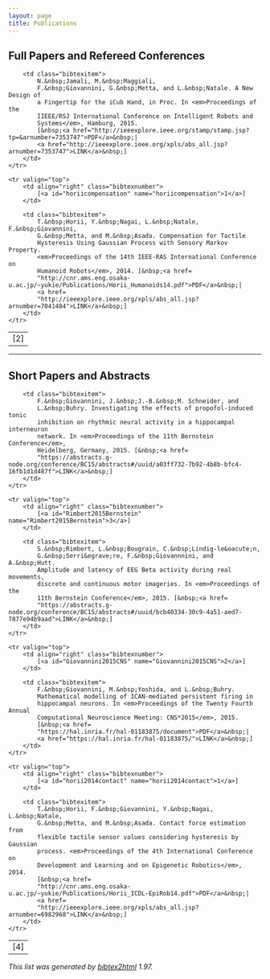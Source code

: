 ```yaml
---
layout: page
title: Publications
---
```


<!-- This document was automatically generated with bibtex2html 1.97
     (see http://www.lri.fr/~filliatr/bibtex2html/),
     with the following command:
     /usr/bin/bibtex2html -s abbrv -nodoc -nf url LINK -nf pdf PDF -nf x-slides Slides -nf hal "full text on HAL" -i -d -r -revkeys -nobibsource -nofooter FGPubs-PapersAndConfs.bib
     /usr/bin/bibtex2html -s abbrv -nodoc -nf url LINK -nf pdf PDF -nf x-slides Slides -nf hal "full text on HAL" -i -d -r -revkeys -nobibsource FGPubs-PapersAndConfs.bib  -->


## Full Papers and Refereed Conferences
<table class="bibliography">
    <tr valign="top">
        <td align="right" class="bibtexnumber">
            [<a id="Jamali2015" name="Jamali2015">2</a>]
        </td>

        <td class="bibtexitem">
            N.&nbsp;Jamali, M.&nbsp;Maggiali,
            F.&nbsp;Giovannini, G.&nbsp;Metta, and L.&nbsp;Natale. A New Design of
            a Fingertip for the iCub Hand, in Proc. In <em>Proceedings of the
            IIEEE/RSJ International Conference on Intelligent Robots and
            Systems</em>, Hamburg, 2015.
            [&nbsp;<a href="http://ieeexplore.ieee.org/stamp/stamp.jsp?tp=&arnumber=7353747">PDF</a>&nbsp;| 
            <a href="http://ieeexplore.ieee.org/xpls/abs_all.jsp?arnumber=7353747">LINK</a>&nbsp;]
        </td>
    </tr>

    <tr valign="top">
        <td align="right" class="bibtexnumber">
            [<a id="horiicompensation" name="horiicompensation">1</a>]
        </td>

        <td class="bibtexitem">
            T.&nbsp;Horii, Y.&nbsp;Nagai, L.&nbsp;Natale, F.&nbsp;Giovannini,
            G.&nbsp;Metta, and M.&nbsp;Asada. Compensation for Tactile
            Hysteresis Using Gaussian Process with Sensory Markov Property.
            <em>Proceedings of the 14th IEEE-RAS International Conference on
            Humanoid Robots</em>, 2014. [&nbsp;<a href=
            "http://cnr.ams.eng.osaka-u.ac.jp/~yukie/Publications/Horii_Humanoids14.pdf">PDF</a>&nbsp;|
            <a href=
            "http://ieeexplore.ieee.org/xpls/abs_all.jsp?arnumber=7041484">LINK</a>&nbsp;]
        </td>
    </tr>
</table>

---

## Short Papers and Abstracts
<table class="bibliography">
    <tr valign="top">
        <td align="right" class="bibtexnumber">
            [<a id="Giovannini2015Bernstein" name=
            "Giovannini2015Bernstein">4</a>]
        </td>

        <td class="bibtexitem">
            F.&nbsp;Giovannini, J.&nbsp;J.-B.&nbsp;M. Schneider, and
            L.&nbsp;Buhry. Investigating the effects of propofol-induced tonic
            inhibition on rhythmic neural activity in a hippocampal interneuron
            network. In <em>Proceedings of the 11th Bernstein Conference</em>,
            Heidelberg, Germany, 2015. [&nbsp;<a href=
            "https://abstracts.g-node.org/conference/BC15/abstracts#/uuid/a03ff732-7b92-4b8b-bfc4-16fb1d1d487f">LINK</a>&nbsp;]
        </td>
    </tr>

    <tr valign="top">
        <td align="right" class="bibtexnumber">
            [<a id="Rimbert2015Bernstein" name="Rimbert2015Bernstein">3</a>]
        </td>

        <td class="bibtexitem">
            S.&nbsp;Rimbert, L.&nbsp;Bougrain, C.&nbsp;Lindig-le&oacute;n,
            G.&nbsp;Serri&egrave;re, F.&nbsp;Giovannnini, and A.&nbsp;Hutt.
            Amplitude and latency of EEG Beta activity during real movements,
            discrete and continuous motor imageries. In <em>Proceedings of the
            11th Bernstein Conference</em>, 2015. [&nbsp;<a href=
            "https://abstracts.g-node.org/conference/BC15/abstracts#/uuid/bcb40334-30c9-4a51-aed7-7877e94b9aad">LINK</a>&nbsp;]
        </td>
    </tr>

    <tr valign="top">
        <td align="right" class="bibtexnumber">
            [<a id="Giovannini2015CNS" name="Giovannini2015CNS">2</a>]
        </td>

        <td class="bibtexitem">
            F.&nbsp;Giovannini, M.&nbsp;Yoshida, and L.&nbsp;Buhry.
            Mathematical modelling of ICAN-mediated persistent firing in
            hippocampal neurons. In <em>Proceedings of the Twenty Fourth Annual
            Computational Neuroscience Meeting: CNS*2015</em>, 2015.
            [&nbsp;<a href=
            "https://hal.inria.fr/hal-01183875/document">PDF</a>&nbsp;|
            <a href="https://hal.inria.fr/hal-01183875/">LINK</a>&nbsp;]
        </td>
    </tr>

    <tr valign="top">
        <td align="right" class="bibtexnumber">
            [<a id="horii2014contact" name="horii2014contact">1</a>]
        </td>

        <td class="bibtexitem">
            T.&nbsp;Horii, F.&nbsp;Giovannini, Y.&nbsp;Nagai, L.&nbsp;Natale,
            G.&nbsp;Metta, and M.&nbsp;Asada. Contact force estimation from
            flexible tactile sensor values considering hysteresis by Gaussian
            process. <em>Proceedings of the 4th International Conference on
            Development and Learning and on Epigenetic Robotics</em>, 2014.
            [&nbsp;<a href=
            "http://cnr.ams.eng.osaka-u.ac.jp/~yukie/Publications/Horii_ICDL-EpiRob14.pdf">PDF</a>&nbsp;|
            <a href=
            "http://ieeexplore.ieee.org/xpls/abs_all.jsp?arnumber=6982968">LINK</a>&nbsp;]
        </td>
    </tr>
</table>

<p class=bibtex2htmlcopy>
    <em>This list was generated by <a href="http://www.lri.fr/~filliatr/bibtex2html/">bibtex2html</a> 1.97.
    </em>
</p>
